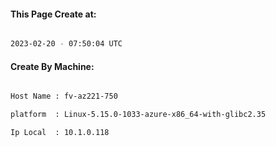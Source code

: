 
   
#### This Page Create at:

```bash

2023-02-20 - 07:50:04 UTC

```

#### Create By Machine:

```bash

Host Name : fv-az221-750

platform  : Linux-5.15.0-1033-azure-x86_64-with-glibc2.35

Ip Local  : 10.1.0.118

```

